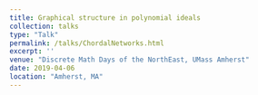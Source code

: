 ```yaml
---
title: Graphical structure in polynomial ideals
collection: talks
type: "Talk"
permalink: /talks/ChordalNetworks.html
excerpt: ''
venue: "Discrete Math Days of the NorthEast, UMass Amherst"
date: 2019-04-06
location: "Amherst, MA"
---
```

